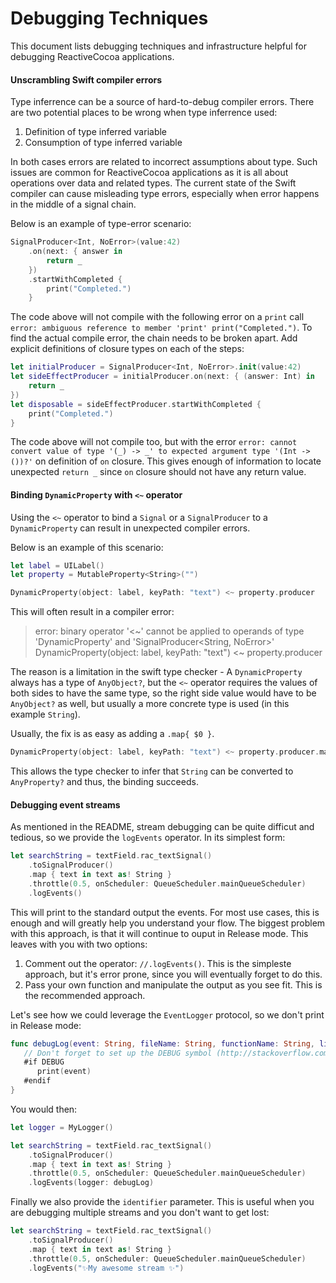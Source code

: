 # Debugging Techniques

This document lists debugging techniques and infrastructure helpful for debugging ReactiveCocoa applications.

#### Unscrambling Swift compiler errors

Type inferrence can be a source of hard-to-debug compiler errors. There are two potential places to be wrong when type inferrence used:

1. Definition of type inferred variable
2. Consumption of type inferred variable

In both cases errors are related to incorrect assumptions about type. Such issues are common for ReactiveCocoa applications as it is all about operations over data and related types. The current state of the Swift compiler can cause misleading type errors, especially when error happens in the middle of a signal chain. 

Below is an example of type-error scenario:

```swift
SignalProducer<Int, NoError>(value:42)
    .on(next: { answer in
        return _
    })
    .startWithCompleted {
        print("Completed.")
    }
```

The code above will not compile with the following error on a `print` call `error: ambiguous reference to member 'print'
print("Completed.")`. To find the actual compile error, the chain needs to be broken apart. Add explicit definitions of closure types on each of the steps:

```swift
let initialProducer = SignalProducer<Int, NoError>.init(value:42)
let sideEffectProducer = initialProducer.on(next: { (answer: Int) in
    return _
})
let disposable = sideEffectProducer.startWithCompleted {
    print("Completed.")
}
```

The code above will not compile too, but with the error `error: cannot convert value of type '(_) -> _' to expected argument type '(Int -> ())?'` on definition of `on` closure. This gives enough of information to locate unexpected `return _` since `on` closure should not have any return value.

#### Binding `DynamicProperty` with `<~` operator

Using the `<~` operator to bind a `Signal` or a `SignalProducer` to a `DynamicProperty` can result in unexpected compiler errors. 

Below is an example of this scenario:

```swift
let label = UILabel()
let property = MutableProperty<String>("")

DynamicProperty(object: label, keyPath: "text") <~ property.producer
```

This will often result in a compiler error: 

> error: binary operator '<~' cannot be applied to operands of type 'DynamicProperty' and 'SignalProducer<String, NoError>'
DynamicProperty(object: label, keyPath: "text") <~ property.producer

The reason is a limitation in the swift type checker - A `DynamicProperty` always has a type of `AnyObject?`, but the `<~` operator requires the values of both sides to have the same type, so the right side value would have to be `AnyObject?` as well, but usually a more concrete type is used (in this example `String`).

Usually, the fix is as easy as adding a `.map{ $0 }`.

```swift
DynamicProperty(object: label, keyPath: "text") <~ property.producer.map { $0 }
```

This allows the type checker to infer that `String` can be converted to `AnyProperty?` and thus, the binding succeeds.

#### Debugging event streams

As mentioned in the README, stream debugging can be quite difficut and tedious, so we provide the `logEvents` operator. In its  simplest form:

```swift
let searchString = textField.rac_textSignal()
    .toSignalProducer()
    .map { text in text as! String }
    .throttle(0.5, onScheduler: QueueScheduler.mainQueueScheduler)
    .logEvents()
```

This will print to the standard output the events. For most use cases, this is enough and will greatly help you understand your flow. 
The biggest problem with this approach, is that it will continue to ouput in Release mode. This leaves with you with two options:

1. Comment out the operator: `//.logEvents()`. This is the simpleste approach, but it's error prone, since you will eventually forget to do this.
2. Pass your own function and manipulate the output as you see fit. This is the recommended approach.

Let's see how we could leverage the `EventLogger` protocol, so we don't print in Release mode:

```swift
func debugLog(event: String, fileName: String, functionName: String, lineNumber: Int) {
   // Don't forget to set up the DEBUG symbol (http://stackoverflow.com/a/24112024/491239)
   #if DEBUG
      print(event)
   #endif
}
```

You would then:

```swift
let logger = MyLogger()

let searchString = textField.rac_textSignal()
    .toSignalProducer()
    .map { text in text as! String }
    .throttle(0.5, onScheduler: QueueScheduler.mainQueueScheduler)
    .logEvents(logger: debugLog)
```

Finally we also provide the `identifier` parameter. This is useful when you are debugging multiple streams and you don't want to get lost:

```swift
let searchString = textField.rac_textSignal()
    .toSignalProducer()
    .map { text in text as! String }
    .throttle(0.5, onScheduler: QueueScheduler.mainQueueScheduler)
    .logEvents("✨My awesome stream ✨")
```


